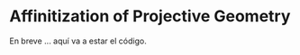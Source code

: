
Affinitization of Projective Geometry
=====================================

En breve ... aquí va a estar el código.
